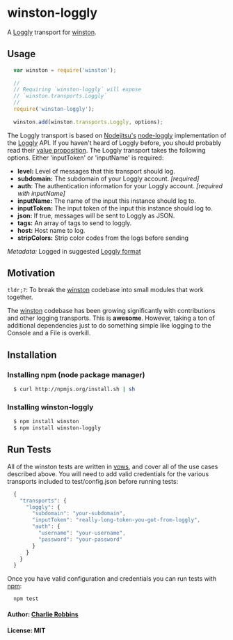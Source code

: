 # winston-loggly

A [Loggly][0] transport for [winston][1].

## Usage
``` js
  var winston = require('winston');
  
  //
  // Requiring `winston-loggly` will expose 
  // `winston.transports.Loggly`
  //
  require('winston-loggly');
  
  winston.add(winston.transports.Loggly, options);
```

The Loggly transport is based on [Nodejitsu's][2] [node-loggly][3] implementation of the [Loggly][0] API. If you haven't heard of Loggly before, you should probably read their [value proposition][4]. The Loggly transport takes the following options. Either 'inputToken' or 'inputName' is required:

* __level:__ Level of messages that this transport should log.
* __subdomain:__ The subdomain of your Loggly account. *[required]*
* __auth__: The authentication information for your Loggly account. *[required with inputName]*
* __inputName:__ The name of the input this instance should log to.
* __inputToken:__ The input token of the input this instance should log to.
* __json:__ If true, messages will be sent to Loggly as JSON.
* __tags:__ An array of tags to send to loggly.
* __host:__ Host name to log.
* __stripColors:__ Strip color codes from the logs before sending


*Metadata:* Logged in suggested [Loggly format][5]

## Motivation
`tldr;?`: To break the [winston][1] codebase into small modules that work together.

The [winston][1] codebase has been growing significantly with contributions and other logging transports. This is **awesome**. However, taking a ton of additional dependencies just to do something simple like logging to the Console and a File is overkill.  

## Installation

### Installing npm (node package manager)

``` bash
  $ curl http://npmjs.org/install.sh | sh
```

### Installing winston-loggly

``` bash
  $ npm install winston
  $ npm install winston-loggly
```

## Run Tests
All of the winston tests are written in [vows][6], and cover all of the use cases described above. You will need to add valid credentials for the various transports included to test/config.json before running tests:

``` js
  {
    "transports": {
      "loggly": {
        "subdomain": "your-subdomain",
        "inputToken": "really-long-token-you-got-from-loggly",
        "auth": {
          "username": "your-username",
          "password": "your-password"
        }
      }
    }
  }
```

Once you have valid configuration and credentials you can run tests with [npm][7]:

```
  npm test
```

#### Author: [Charlie Robbins](http://blog.nodejitsu.com)
#### License: MIT

[0]: http://loggly.com
[1]: https://github.com/flatiron/winston
[2]: http://nodejitsu.com
[3]: https://github.com/nodejitsu/node-loggly
[4]: http://www.loggly.com/product/
[5]: http://wiki.loggly.com/loggingfromcode
[6]: http://vowsjs.org
[7]: http://npmjs.org
